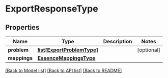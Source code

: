 # ExportResponseType

## Properties
Name | Type | Description | Notes
------------ | ------------- | ------------- | -------------
**problem** | [**list[ExportProblemType]**](ExportProblemType.md) |  | [optional] 
**mappings** | [**EssenceMappingsType**](EssenceMappingsType.md) |  | 

[[Back to Model list]](../README.md#documentation-for-models) [[Back to API list]](../README.md#documentation-for-api-endpoints) [[Back to README]](../README.md)


